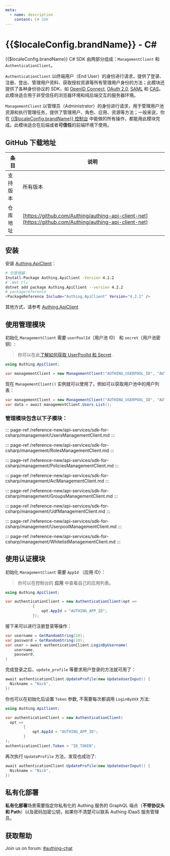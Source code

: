```yaml
---
meta:
  - name: description
    content: C# SDK
---
```


# {{$localeConfig.brandName}} - C#

<LastUpdated/>

{{$localeConfig.brandName}} C# SDK 由两部分组成：`ManagementClient` 和 `AuthenticationClient`。

`AuthenticationClient` 以终端用户（End User）的身份进行请求，提供了登录、注册、登出、管理用户资料、获取授权资源等所有管理用户身份的方法；此模块还提供了各种身份协议的 SDK，如 [OpenID Connect](/guides/federation/oidc.md), [OAuth 2.0](/guides/federation/oauth.md), [SAML](/guides/federation/saml.md) 和 [CAS](/guides/federation/cas.md)。此模块适合用于非受信任的浏览器环境和纯后端交互的服务器环境。

`ManagementClient` 以管理员（Administrator）的身份进行请求，用于管理用户池资源和执行管理任务，提供了管理用户、角色、应用、资源等方法；一般来说，你在 [{{$localeConfig.brandName}} 控制台](https://console.authing.cn/console/userpool) 中能做的所有操作，都能用此模块完成。此模块适合在后端或者**可信任**的前端环境下使用。


## GitHub 下载地址

| 条目     | 说明                                        |
| -------- | ------------------------------------------- |
| 支持版本 | 所有版本                                    |
| 仓库地址 | [https://github.com/Authing/authing-api-client-net](https://github.com/Authing/authing-api-client-net) |

## 安装

安装 [Authing.ApiClient](https://www.nuget.org/packages/Authing.ApiClient/)：

```sh
# 包管理器
Install-Package Authing.ApiClient -Version 4.2.2
# .Net Cli
dotnet add package Authing.ApiClient --version 4.2.2
# packagereference 
<PackageReference Include="Authing.ApiClient" Version="4.2.2" />
```

其他方式，请参考 [Authing.ApiClient](https://www.nuget.org/packages/Authing.ApiClient/)

## 使用管理模块

初始化 `ManagementClient` 需要 `userPoolId`（用户池 ID） 和 `secret`（用户池密钥）:

> 你可以在此[了解如何获取 UserPoolId 和 Secret](/guides/faqs/get-userpool-id-and-secret.md) .

```csharp
using Authing.ApiClient;

var managementClient = new ManagementClient("AUTHING_USERPOOL_ID", "AUTHING_USERPOOL_SECRET");
```

现在 `ManagementClient()` 实例就可以使用了。例如可以获取用户池中的用户列表：

```csharp
var managementClient = new ManagementClient("AUTHING_USERPOOL_ID", "AUTHING_USERPOOL_SECRET");
var data = await managementClient.Users.List();
```

### 管理模块包含以下子模块：

::: page-ref /reference-new/api-services/sdk-for-csharp/management/UsersManagementClient.md
:::

::: page-ref /reference-new/api-services/sdk-for-csharp/management/RolesManagementClient.md
:::

::: page-ref /reference-new/api-services/sdk-for-csharp/management/PoliciesManagementClient.md
:::

::: page-ref /reference-new/api-services/sdk-for-csharp/management/AclManagementClient.md
:::

::: page-ref /reference-new/api-services/sdk-for-csharp/management/GroupsManagementClient.md
:::

::: page-ref /reference-new/api-services/sdk-for-csharp/management/UdfManagementClient.md
:::

::: page-ref /reference-new/api-services/sdk-for-csharp/management/UserpoolManagementClient.md
:::

::: page-ref /reference-new/api-services/sdk-for-csharp/management/WhitelistManagementClient.md
:::

## 使用认证模块

初始化 `ManagementClient` 需要 `AppId` （应用 ID）：

> 你可以在控制台的 **应用** 中查看自己的应用列表。

```csharp
using Authing.ApiClient;

var authenticationClient = new AuthenticationClient(opt =>
            {
                opt.AppId = "AUTHING_APP_ID";
            });
```

接下来可以进行注册登录等操作：

```csharp
var username = GetRandomString(10);
var password = GetRandomString(10);
var user = await authenticationClient.LoginByUsername(
    username,
    password,
)
```

完成登录之后，`update_profile` 等要求用户登录的方法就可用了：

```csharp
await authenticationClient.UpdateProfile(new UpdateUserInput() {
  Nickname = "Nick",
})
```

你也可以在初始化后设置 `Token` 参数, 不需要每次都调用 `LoginByXXX` 方法:

```csharp
using Authing.ApiClient;

var authenticationClient = new AuthenticationClient(
  opt =>
        {
            opt.AppId = "AUTHING_APP_ID";
        }
);
authenticationClient.Token = "ID_TOKEN";
```

再次执行 `UpdateProfile` 方法，发现也成功了:

```csharp
await authenticationClient.UpdateProfile(new UpdateUserInput() {
  Nickname = "Nick",
})
```

## 私有化部署

**私有化部署**场景需要指定你私有化的 Authing 服务的 GraphQL 端点（**不带协议头和 Path**）以及密码加密公钥，如果你不清楚可以联系 Authing IDaaS 服务管理员。

## 获取帮助

Join us on forum: [#authing-chat](https://forum.authing.cn/)
